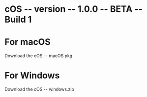 # cOS -- version -- 1.0.0 -- BETA -- Build 1

# For macOS
  Download the cOS -- macOS.pkg
 
 # For Windows
  Download the cOS -- windows.zip
